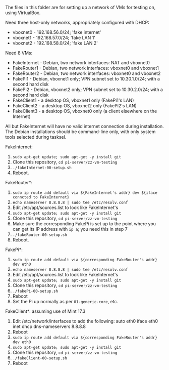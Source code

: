 The files in this folder are for setting up a network of VMs for
testing on, using VirtualBox.

Need three host-only networks, appropriately configured with DHCP:
- vboxnet0 - 192.168.56.0/24; 'fake internet'
- vboxnet1 - 192.168.57.0/24; 'fake LAN 1'
- vboxnet2 - 192.168.58.0/24; 'fake LAN 2'

Need 8 VMs:
- FakeInternet - Debian, two network interfaces: NAT and vboxnet0
- FakeRouter1 - Debian, two network interfaces: vboxnet0 and vboxnet1
- FakeRouter2 - Debian, two network interfaces: vboxnet0 and vboxnet2
- FakePi1 - Debian, vboxnet1 only; VPN subnet set to 10.30.1.0/24; with a second hard disk
- FakePi2 - Debian, vboxnet2 only; VPN subnet set to 10.30.2.0/24; with a second hard disk
- FakeClient1 - a desktop OS, vboxnet1 only (FakePi1's LAN)
- FakeClient2 - a desktop OS, vboxnet2 only (FakePi2's LAN)
- FakeClient3 - a desktop OS, vboxnet0 only (a client elsewhere on the Internet)

All but FakeInternet will have no valid internet connection during
installation. The Debian installations should be command-line only,
with only system tools selected during tasksel.


FakeInternet:
1. `sudo apt-get update; sudo apt-get -y install git`
2. Clone this repository, `cd pi-server/zz-vm-testing`
3. `./fakeInternet-00-setup.sh`
4. Reboot.


FakeRouter*:
1. `sudo ip route add default via ${FakeInternet's addr} dev ${iface conncted to FakeInternet}`
2. `echo nameserver 8.8.8.8 | sudo tee /etc/resolv.conf`
3. Edit /etc/apt/sources.list to look like FakeInternet's
4. `sudo apt-get update; sudo apt-get -y install git`
5. Clone this repository, `cd pi-server/zz-vm-testing`
6. Make sure the corresponding FakePi is set up to the point where you
   can get its IP address with `ip a`; you need this in step 7
7. `./fakeRouter-00-setup.sh`
8. Reboot.


FakePi*:
1. `sudo ip route add default via ${corresponding FakeRouter's addr} dev eth0`
2. `echo nameserver 8.8.8.8 | sudo tee /etc/resolv.conf`
3. Edit /etc/apt/sources.list to look like FakeInternet's
4. `sudo apt-get update; sudo apt-get -y install git`
5. Clone this repository, `cd pi-server/zz-vm-testing`
6. `./fakePi-00-setup.sh`
7. Reboot
8. Set the Pi up normally as per `01-generic-core`, etc.


FakeClient*: assuming use of Mint 17.3
1. Edit /etc/network/interfaces to add the following:
    auto eth0
    iface eth0 inet dhcp
    dns-nameservers 8.8.8.8
2. Reboot
3. `sudo ip route add default via ${corresponding FakeRouter's addr} dev eth0`
4. `sudo apt-get update; sudo apt-get -y install git`
5. Clone this repository, `cd pi-server/zz-vm-testing`
6. `./fakeClient-00-setup.sh`
7. Reboot
